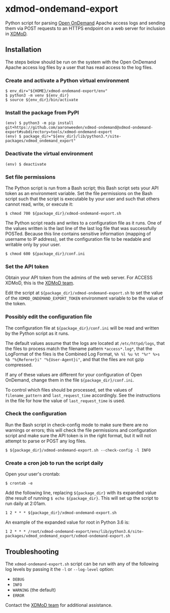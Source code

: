 # xdmod-ondemand-export
Python script for parsing [Open OnDemand](https://openondemand.org/) Apache access logs and sending them via POST requests to an HTTPS endpoint on a web server for inclusion in [XDMoD](https://open.xdmod.org).

## Installation
The steps below should be run on the system with the Open OnDemand Apache access log files by a user that has read access to the log files.

### Create and activate a Python virtual environment
```
$ env_dir="${HOME}/xdmod-ondemand-export/env"
$ python3 -m venv ${env_dir}
$ source ${env_dir}/bin/activate
```

### Install the package from PyPI
```
(env) $ python3 -m pip install git+https://github.com/aaronweeden/xdmod-ondemand@xdmod-ondemand-export#subdirectory=tools/xdmod-ondemand-export
(env) $ package_dir="${env_dir}/lib/python3.*/site-packages/xdmod_ondemand_export"
```

### Deactivate the virtual environment
```
(env) $ deactivate
```

### Set file permissions
The Python script is run from a Bash script; this Bash script sets your API token as an environment variable. Set the file permissions on the Bash script such that the script is executable by your user and such that others cannot read, write, or execute it:
```
$ chmod 700 ${package_dir}/xdmod-ondemand-export.sh
```

The Python script reads and writes to a configuration file as it runs. One of the values written is the last line of the last log file that was successfully POSTed. Because this line contains sensitive information (mapping of username to IP address), set the configuration file to be readable and writable only by your user.
```
$ chmod 600 ${package_dir}/conf.ini
```

### Set the API token
Obtain your API token from the admins of the web server. For ACCESS XDMoD, this is the [XDMoD team](mailto:ccr-xdmod-help@buffalo.edu).

Edit the script at `${package_dir}/xdmod-ondemand-export.sh` to set the value of the `XDMOD_ONDEMAND_EXPORT_TOKEN` environment variable to be the value of the token.

### Possibly edit the configuration file
The configuration file at `${package_dir}/conf.ini` will be read and written by the Python script as it runs.

The default values assume that the logs are located at `/etc/httpd/logs`, that the files to process match the filename pattern `*access*.log*`, that the LogFormat of the files is the Combined Log Format, `%h %l %u %t "%r" %>s %b "%{Referer}i" "%{User-Agent}i"`, and that the files are not gzip compressed.

If any of these values are different for your configuration of Open OnDemand, change them in the file `${package_dir}/conf.ini`.

To control which files should be processed, set the values of `filename_pattern` and `last_request_time` accordingly. See the instructions in the file for how the value of `last_request_time` is used.

### Check the configuration
Run the Bash script in check-config mode to make sure there are no warnings or errors; this will check the file permissions and configuration script and make sure the API token is in the right format, but it will not attempt to parse or POST any log files.
```
$ ${package_dir}/xdmod-ondemand-export.sh --check-config -l INFO
```

### Create a cron job to run the script daily
Open your user's crontab:
```
$ crontab -e
```
Add the following line, replacing `${package_dir}` with its expanded value (the result of running `$ echo ${package_dir}`. This will set up the script to run daily at 2:01am.
```
1 2 * * * ${package_dir}/xdmod-ondemand-export.sh
```
An example of the expanded value for root in Python 3.6 is:
```
1 2 * * * /root/xdmod-ondemand-export/env/lib/python3.6/site-packages/xdmod_ondemand_export/xdmod-ondemand-export.sh
```

## Troubleshooting
The `xdmod-ondemand-export.sh` script can be run with any of the following log levels by passing it the `-l` or `--log-level` option:
* `DEBUG`
* `INFO`
* `WARNING` (the default)
* `ERROR`

Contact the [XDMoD team](mailto:ccr-xdmod-help@buffalo.edu) for additional assistance.
